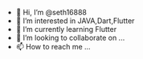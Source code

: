 - 👋 Hi, I’m @seth16888
- 👀 I’m interested in JAVA,Dart,Flutter
- 🌱 I’m currently learning Flutter
- 💞️ I’m looking to collaborate on ...
- 📫 How to reach me ...

<!---
seth16888/seth16888 is a ✨ special ✨ repository because its `README.md` (this file) appears on your GitHub profile.
You can click the Preview link to take a look at your changes.
--->
